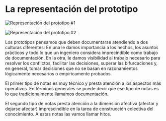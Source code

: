 # La representación del prototipo #

![Representación del prototipo #1](https://github.com/docART/docs/blob/recipe/prototyping/grafemas/prototipo.jpeg)

![Representación del prototipo #2](https://github.com/docART/docs/blob/recipe/prototyping/grafemas/prototipo2.jpeg)

Los prototipos pensamos que deben documentarse atendiendo a dos culturas diferentes: En una le damos importancia a los hechos, los asuntos prácticos y todo lo que un ingeniero considera imprecindible como trabajo de documentación. En la otra, le damos visibilidad al trabajo necesario para resolver los conflictos, facilitar las decisiones, superar las bifurcaciones y, en general, tomar decisiones que no se basan en razonamientos lógicamente necesarios o empiricamente probados. 

El primer tipo de notas es muy técnico y presta atención a los aspectos más operativos. En términos generales se puede decir que ese tipo de notas es lo que tradicionalmente llamamos documentación.

El segundo tipo de notas presta atención a la dimensión afectiva (afectar y dejarse afectar) imprescindible en la tarea de construcción colectiva del conocimiento. A estas notas las vamos llamar hitos.  
